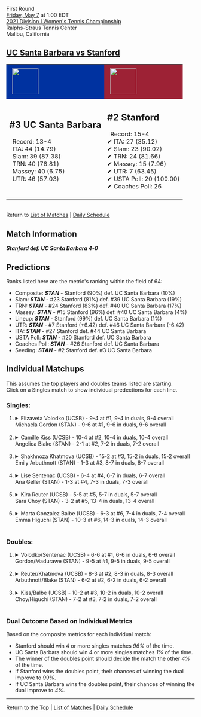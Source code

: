 First Round[](#top)<a name="top"></a>  
[Friday, May 7](../../schedule/05-07.md) at 1:00 EDT  
[2021 Division I Women's Tennis Championship](../index.md)  
Ralphs-Straus Tennis Center  
Malibu, California  
## [UC Santa Barbara vs Stanford](https://www.ncaa.com/game/5833656)  

<table><tr style="background-color: #d9d9d9 !important"><td style="background-color: #0032A0 !important"><img src="https://www.ncaa.com/sites/default/files/images/logos/schools/u/uc-santa-barbara.70.png" width="70" height="70" style="padding: 8px;" /></td><td style="background-color: #9D2235 !important"><img src="https://www.ncaa.com/sites/default/files/images/logos/schools/s/stanford.70.png" width="70" height="70" style="padding: 8px;" /></td></tr><tr>
<td>  

<h2>#3 UC Santa Barbara</h2>  
&nbsp; Record: 13-4<br>  
&nbsp; ITA: 44 (14.79)<br>  
&nbsp; Slam: 39 (87.38)<br>  
&nbsp; TRN: 40 (78.81)<br>  
&nbsp; Massey: 40 (6.75)<br>  
&nbsp; UTR: 46 (57.03)<br>  
<br>  

</td>
<td>  

<h2>#2 Stanford</h2>  
&nbsp; Record: 15-4<br>  
&#10004; ITA: 27 (35.12)<br>  
&#10004; Slam: 23 (90.02)<br>  
&#10004; TRN: 24 (81.66)<br>  
&#10004; Massey: 15 (7.96)<br>  
&#10004; UTR: 7 (63.45)<br>  
&#10004; USTA Poll: 20 (100.00)<br>  
&#10004; Coaches Poll: 26<br>  
<br>  

</td>
</tr></table>  


<br>Return to [List of Matches](../index.md) &#124; [Daily Schedule](../../schedule/05-07.md)

## Match Information  
***Stanford def. UC Santa Barbara 4-0***  

## Predictions  

Ranks listed here are the metric's ranking within the field of 64:  
- Composite: ***STAN*** - Stanford (90%) def. UC Santa Barbara (10%)  
- Slam: ***STAN*** - #23 Stanford (81%) def. #39 UC Santa Barbara (19%)  
- TRN: ***STAN*** - #24 Stanford (83%) def. #40 UC Santa Barbara (17%)  
- Massey: ***STAN*** - #15 Stanford (96%) def. #40 UC Santa Barbara (4%)  
- Lineup: ***STAN*** - Stanford (99%) def. UC Santa Barbara (1%)  
- UTR: ***STAN*** - #7 Stanford (+6.42) def. #46 UC Santa Barbara (-6.42)  
- ITA: ***STAN*** - #27 Stanford def. #44 UC Santa Barbara  
- USTA Poll: ***STAN*** - #20 Stanford def. UC Santa Barbara  
- Coaches Poll: ***STAN*** - #26 Stanford def. UC Santa Barbara  
- Seeding: ***STAN*** - #2 Stanford def. #3 UC Santa Barbara  

## Individual Matchups  
This assumes the top players and doubles teams listed are starting.  
Click on a Singles match to show individual predections for each line.  

### Singles:  

<ol>
<li><details>
<summary markdown="span">Elizaveta Volodko (UCSB) - 9-4 at #1, 9-4 in duals, 9-4 overall<br>Michaela Gordon (STAN) - 9-6 at #1, 9-6 in duals, 9-6 overall</summary>
<h4>Predictions</h4><ul>
<li>Composite: <b><i>STAN</i></b> - Gordon (77%) def. Volodko (23%)</li>  
<li>Slam: <b><i>STAN</i></b> - Gordon (77%) def. Volodko (23%)</li>  
<li>TRN: <b><i>STAN</i></b> - Gordon (73%) def. Volodko (27%)</li>  
<li>Massey: <b><i>STAN</i></b> - Gordon (72%) def. Volodko (28%)</li>  
<li>UTR: <b><i>STAN</i></b> - Gordon (87%) def. Volodko (13%)</li>  
<li>ITA: <b><i>STAN</i></b> - Gordon (17.68) def. Volodko (4.21)</li>  
</ul>
</details>&nbsp;</li>
<li><details>
<summary markdown="span">Camille Kiss (UCSB) - 10-4 at #2, 10-4 in duals, 10-4 overall<br>Angelica Blake (STAN) - 2-1 at #2, 7-2 in duals, 7-2 overall</summary>
<h4>Predictions</h4><ul>
<li>Composite: <b><i>STAN</i></b> - Blake (81%) def. Kiss (19%)</li>  
<li>Slam: <b><i>STAN</i></b> - Blake (75%) def. Kiss (25%)</li>  
<li>TRN: <b><i>STAN</i></b> - Blake (86%) def. Kiss (14%)</li>  
<li>Massey: <b><i>STAN</i></b> - Blake (75%) def. Kiss (25%)</li>  
<li>UTR: <b><i>STAN</i></b> - Blake (88%) def. Kiss (12%)</li>  
<li>ITA: <b><i>STAN</i></b> - Blake (5.37) def. Kiss (2.42)</li>  
</ul>
</details>&nbsp;</li>
<li><details>
<summary markdown="span">Shakhnoza Khatmova (UCSB) - 15-2 at #3, 15-2 in duals, 15-2 overall<br>Emily Arbuthnott (STAN) - 1-3 at #3, 8-7 in duals, 8-7 overall</summary>
<h4>Predictions</h4><ul>
<li>Composite: <b><i>STAN</i></b> - Arbuthnott (53%) def. Khatmova (47%)</li>  
<li>Slam: <b><i>STAN</i></b> - Arbuthnott (56%) def. Khatmova (44%)</li>  
<li>TRN: <b><i>UCSB</i></b> - Khatmova (72%) def. Arbuthnott (28%)</li>  
<li>Massey: <b><i>UCSB</i></b> - Khatmova (50%) def. Arbuthnott (50%)</li>  
<li>UTR: <b><i>STAN</i></b> - Arbuthnott (80%) def. Khatmova (20%)</li>  
<li>ITA: <b><i>UCSB</i></b> - Khatmova (6.05) def. Arbuthnott (1.89)</li>  
</ul>
</details>&nbsp;</li>
<li><details>
<summary markdown="span">Lise Sentenac (UCSB) - 6-4 at #4, 6-7 in duals, 6-7 overall<br>Ana Geller (STAN) - 1-3 at #4, 7-3 in duals, 7-3 overall</summary>
<h4>Predictions</h4><ul>
<li>Composite: <b><i>STAN</i></b> - Geller (96%) def. Sentenac (4%)</li>  
<li>Slam: <b><i>STAN</i></b> - Geller (98%) def. Sentenac (2%)</li>  
<li>TRN: <b><i>STAN</i></b> - Geller (98%) def. Sentenac (2%)</li>  
<li>Massey: <b><i>STAN</i></b> - Geller (91%) def. Sentenac (9%)</li>  
<li>UTR: <b><i>STAN</i></b> - Geller (98%) def. Sentenac (2%)</li>  
<li>ITA: <b><i>STAN</i></b> - Geller (2.62) def. Sentenac (1.51)</li>  
</ul>
</details>&nbsp;</li>
<li><details>
<summary markdown="span">Kira Reuter (UCSB) - 5-5 at #5, 5-7 in duals, 5-7 overall<br>Sara Choy (STAN) - 3-2 at #5, 13-4 in duals, 13-4 overall</summary>
<h4>Predictions</h4><ul>
<li>Composite: <b><i>STAN</i></b> - Choy (97%) def. Reuter (3%)</li>  
<li>Slam: <b><i>STAN</i></b> - Choy (98%) def. Reuter (2%)</li>  
<li>TRN: <b><i>STAN</i></b> - Choy (99%) def. Reuter (1%)</li>  
<li>Massey: <b><i>STAN</i></b> - Choy (94%) def. Reuter (6%)</li>  
<li>UTR: <b><i>STAN</i></b> - Choy (98%) def. Reuter (2%)</li>  
<li>ITA: <b><i>UCSB</i></b> - # Reuter def. Choy (2.38)</li>  
</ul>
</details>&nbsp;</li>
<li><details>
<summary markdown="span">Marta Gonzalez Balbe (UCSB) - 6-3 at #6, 7-4 in duals, 7-4 overall<br>Emma Higuchi (STAN) - 10-3 at #6, 14-3 in duals, 14-3 overall</summary>
<h4>Predictions</h4><ul>
<li>Composite: <b><i>STAN</i></b> - Higuchi (94%) def. Balbe (6%)</li>  
<li>Slam: <b><i>STAN</i></b> - Higuchi (98%) def. Balbe (2%)</li>  
<li>TRN: <b><i>STAN</i></b> - Higuchi (99%) def. Balbe (1%)</li>  
<li>Massey: <b><i>STAN</i></b> - Higuchi (93%) def. Balbe (7%)</li>  
<li>UTR: <b><i>STAN</i></b> - Higuchi (88%) def. Balbe (12%)</li>  
<li>ITA: <b><i>STAN</i></b> - Higuchi (2.68) def. Balbe (2.38)</li>  
</ul>
</details>&nbsp;</li>
</ol>

### Doubles:  

<ol>
<li><details>
<summary markdown="span">Volodko/Sentenac (UCSB) - 6-6 at #1, 6-6 in duals, 6-6 overall<br>Gordon/Madurawe (STAN) - 9-5 at #1, 9-5 in duals, 9-5 overall</summary>
<br>Sorry, we don't have any metrics for this match
</details>&nbsp;</li>
<li><details>
<summary markdown="span">Reuter/Khatmova (UCSB) - 8-3 at #2, 8-3 in duals, 8-3 overall<br>Arbuthnott/Blake (STAN) - 6-2 at #2, 6-2 in duals, 6-2 overall</summary>
<br>Sorry, we don't have any metrics for this match
</details>&nbsp;</li>
<li><details>
<summary markdown="span">Kiss/Balbe (UCSB) - 10-2 at #3, 10-2 in duals, 10-2 overall<br>Choy/Higuchi (STAN) - 7-2 at #3, 7-2 in duals, 7-2 overall</summary>
<br>Sorry, we don't have any metrics for this match
</details>&nbsp;</li>
</ol>

### Dual Outcome Based on Individual Metrics  
  
Based on the composite metrics for each individual match:  
- Stanford should win 4 or more singles matches *96%* of the time.  
- UC Santa Barbara should win 4 or more singles matches *1%* of the time.  
- The winner of the doubles point should decide the match the other *4%* of the time.  
- If Stanford wins the doubles point, their chances of winning the dual improve to *99%*.  
- If UC Santa Barbara wins the doubles point, their chances of winning the dual improve to *4%*.  
  
------

Return to the [Top](#top) &#124; [List of Matches](../index.md) &#124; [Daily Schedule](../../schedule/05-07.md)  
